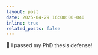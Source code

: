 ```yaml
---
layout: post
date: 2025-04-29 16:00:00-040
inline: true
related_posts: false
---
```


:tada: I passed my PhD thesis defense!
